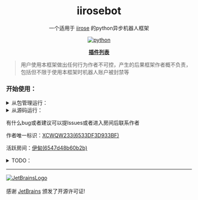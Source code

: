 <div align="center">
  
# iirosebot

一个适用于 [iirose](https://iirose.com) 的python异步机器人框架

</div> 

<p align="center">
  <a href="https://www.python.org/">
    <img src="https://img.shields.io/static/v1?label=python&message=3.11.4&color=blue" alt="python">
  </a>
</P>

<p align="center"><a href="https://github.com/XCWQW1/iirosebot-plugins/blob/main/README.md"><strong>插件列表</strong></a></p>

> 用户使用本框架做出任何行为作者不可控，产生的后果框架作者概不负责，包括但不限于使用本框架时机器人账户被封禁等

### 开始使用：

<details>
<summary>从包管理运行：</summary>

> 需要环境中已安装 3.11.4>=python 并且可以使用 pip 工具

- ### 1, 安装iirosebot
  ```
  pip install iirosebot
  ```

- ### 2, 初始化
  创建或者找到一个合适的文件夹后在文件夹下的命令行\终端中执行 ```iirosebot```
  

- ### 3, 创建或使用已有的iirose账号
  机器人账号标识需向Ruby申请
  访问iirose.com创建一个账号，记住用户名以及密码备用

- ### 4, 配置 
  打开 config>config.yml 文件
  ```yaml
    bot:
      color: ffffff # 机器人消息颜色
      introduction: '' # 机器人签名
      password: '' # 机器人账户的密码
      room_id: 5ce6a4b520a90  # 机器人登陆后进入的房间id
      username: ''  # 机器人用户名 改名后需修改这里
    heartbeat:
      enabled: false  # 是否启用心跳
      interval: 15000  # 心跳包间隔，毫秒
    log:
      color: true  # 启用日志颜色
      level: INFO # 日志等级 
    other:
      master_id: ''  # 主人唯一标识
    serve:  # serve下面的内容用于框架外部调用，如果你不知道这是干什么的，请保持所有的enabled为false
      onebot_v11:  # onebot v11 协议
        http_api:
          enabled: false  # 启用 HTTP API
          host: localhost  # 监听地址
          port: 9000  # 监听端口
          verify: false  # 是否开启鉴权
        token: lsWPLFZwQSZbEWYi8ZFVFvj1W7xjCw0Lmm0x5dRC  # 鉴权密钥 secret/access token
        webhook:
          enabled: false  # 启用 WEBHOOK
          time_out: 3000  # 超时时间，毫秒
          url: http://your_webhook.server/  # WEBHOOK 服务器地址
          verify: false  # 是否开启鉴权
        websocket_reverse:
          api: ws://your_websocket_api.server  # 接口接收#
          enabled: false  # 启用 反向ws
          event: ws://your_websocket_event.server  # 事件推送
          reconnect_interval: 3000  # 超时时间，毫秒
          url: ws://your_websocket_universal.server  # 反向ws服务器地址，不需要可删除该行，该行存在的情况下 event和api 无效
          verify: false  # 是否开启鉴权
        websocket_server:
          enabled: false  # 启用 WS服务器
          host: localhost  # 监听地址
          port: 9002  # 监听端口
          verify: false  # 是否开启鉴权
  ```
  
- ### 5, 编写\安装插件 （可选）
  > 示例插件 iirose_example.py iirose_flow_master.py 请在仓库iirosebot/plugins下查看

  也可以到[插件仓库](https://github.com/XCWQW1/iirosebot-plugins/blob/main/README.md)里面寻找您喜欢的插件

- ### 6, 启动
  >第一次运行会停止1次要求重启，用于初始化配置文件等
  
  执行 `iirosebot`

### 感谢您的使用

</details>

<details>
<summary>从源码运行：</summary>

- ### 1, 克隆本项目
  ```
  git clone https://github.com/XCWQW1/iirosebot.git
  ```


- ### 2, 安装所需库

  进入克隆后的目录下的iirosebot目录执行```pip install -r requirements.txt``` 

- ### 3, 创建或使用已有的iirose账号
  
  >机器人账号标识需向Ruby申请

  访问[iirose](https://iirose.com)创建一个账号，记住用户名以及密码备用

- ### 4, 初始化
  请先执行```python main.py```初始化后再进行操作
  
- ### 4, 配置
  打开 config>config.yml 文件
  ```yaml
    bot:
      color: ffffff # 机器人消息颜色
      introduction: '' # 机器人签名
      password: '' # 机器人账户的密码
      room_id: 5ce6a4b520a90  # 机器人登陆后进入的房间id
      username: ''  # 机器人用户名 改名后需修改这里
    heartbeat:
      enabled: false  # 是否启用心跳
      interval: 15000  # 心跳包间隔，毫秒
    log:
      color: true  # 启用日志颜色
      level: INFO # 日志等级 
    other:
      master_id: ''  # 主人唯一标识
    serve:  # serve下面的内容用于框架外部调用，如果你不知道这是干什么的，请保持所有的enabled为false
      onebot_v11:  # onebot v11 协议
        http_api:
          enabled: false  # 启用 HTTP API
          host: localhost  # 监听地址
          port: 9000  # 监听端口
          verify: false  # 是否开启鉴权
        token: lsWPLFZwQSZbEWYi8ZFVFvj1W7xjCw0Lmm0x5dRC  # 鉴权密钥 secret/access token
        webhook:
          enabled: false  # 启用 WEBHOOK
          time_out: 3000  # 超时时间，毫秒
          url: http://your_webhook.server/  # WEBHOOK 服务器地址
          verify: false  # 是否开启鉴权
        websocket_reverse:
          api: ws://your_websocket_api.server  # 接口接收#
          enabled: false  # 启用 反向ws
          event: ws://your_websocket_event.server  # 事件推送
          reconnect_interval: 3000  # 超时时间，毫秒
          url: ws://your_websocket_universal.server  # 反向ws服务器地址，不需要可删除该行，该行存在的情况下 event和api 无效
          verify: false  # 是否开启鉴权
        websocket_server:
          enabled: false  # 启用 WS服务器
          host: localhost  # 监听地址
          port: 9002  # 监听端口
          verify: false  # 是否开启鉴权
  ```
  
- ### 6, 编写\安装插件 （可选）
	>示例的插件 iirose_example.py iirose_flow_master.py
    也可以到[插件仓库](https://github.com/XCWQW1/iirosebot-plugins/blob/main/README.md)里面寻找您喜欢的插件

- ### 7, 启动
  >第一次运行会停止1次要求重启，用于初始化配置文件等
  
  执行 `python main.py`

- ### 8, 调试
  >可以私聊机器人发送 `.插件` 获取插件管理菜单，提示无权请检查配置文件中的主人标识是否正确
  
  ### 感谢您的使用

</details>

有什么bug或者建议可以提Issues或者进入房间后联系作者

作者唯一标识：[XCWQW233(6533DF3D933BF)](https://iirose.com/#s=6533df3d933bf&act=i:6533df3d933bf)

活跃房间：[伊甸(6547d48b60b2b)](https://iirose.com/#s=6533df3d933bf&r=6547d48b60b2b)

<details>
<summary>TODO：</summary>

  > 作者很懒，如果你希望添加某个功能可以提交issues，作者看到后会尝试制作

  - #### 插件API
    - 消息 
      - [x] 发送房间消息
      - [x] 发送私聊消息
      - [x] 发送弹幕消息
      - [x] 发送引用消息
      - [x] 上传文件
      - [x] 撤回消息
      - [x] 媒体播放
    - 邮件
      - [x] 解析邮件
      - [x] 发送邮件
    - 股票
      - [x] 股票买入
      - [x] 股票抛出
    - 房间
      - [x] 切换房间
      - [x] 获取房间歌单
      - [x] 获取房间信息 
    - 用户
      - [x] 获取用户信息 
      - [x] 点赞
      - [x] 移动房间(支持密码)
  
  - #### 事件处理
    - 房间
      - [x] 房间消息
      - [x] 用户移动
      - [x] 用户加入
      - [X] 用户退出
      - [x] 撤回消息
    - 私聊
      - [x] 私聊消息
      - [x] 撤回消息
    - 弹幕
      - [x] 弹幕消息
    - 其他
      - [x] 股票信息
      - [x] 大包解析
  
  - #### 框架外部调用
    - [x] onebot v11 
      - [x] http api
      - [x] webhook
      - [x] 正向websocket
      - [x] 反向websocket
    - [ ] onebot v12
      - [ ] http api
      - [ ] webhook
      - [ ] 正向websocket
      - [ ] 反向websocket
    - [ ] Satori
      - [ ] http api
      - [ ] webhook
      - [ ] websocket

</details>

---

[![JetBrainsLogo](https://bluecolored.de/paste/jetbrains-variant-4.svg)](https://www.jetbrains.com/?from=BlueMap)<br>
<br>
感谢 [JetBrains](https://www.jetbrains.com/?from=BlueMap) 颁发了开源许可证!
